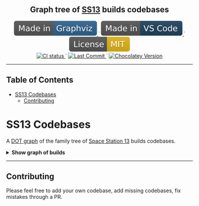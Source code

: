 
<p align="center">
	<h2 align="center">
		Graph tree of <a href="http://www.byond.com/games/Exadv1/SpaceStation13">SS13</a> builds codebases
	</h2>
</p>

<p align="center">
	<!-- Static Badges -->
	<a href="https://graphviz.org/">
		<img alt="Made in Graphviz"
		src="src/static/Made_in-Graphviz-30638e.svg"/>
	</a>˙
	<a href="https://code.visualstudio.com/">
		<img alt="Made in VS Code"
		src="src/static/Made_in-VS_Code-1f425f.svg"/>
	</a>˙
	<a href="https://opensource.org/licenses/MIT">
		<img alt="MIT License"
		src="src/static/License-MIT-yellow.svg"/>
	</a>
	<br>
	<!-- Dinamic Badges -->
	<a href="https://github.com/Gesugao-san/SS13-Codebases/actions/workflows/main.yml">
		<img alt="CI status"
		src="https://github.com/Gesugao-san/SS13-Codebases/actions/workflows/main.yml/badge.svg"/>
	</a>˙
	<a href="https://github.com/CthulhuOnIce/SS13-Codebases/issues?q=is%3Apr+is%3Aclosed">
		<img alt="Last Commit"
		src="https://img.shields.io/github/last-commit/CthulhuOnIce/SS13-Codebases"/>
	</a>˙
	<a href="https://img.shields.io/chocolatey/v/graphviz">
		<img alt="Chocolatey Version"
		src="https://img.shields.io/chocolatey/v/graphviz">
	</a>
</p>

---

## Table of Contents

- [SS13 Codebases](#ss13-codebases)
	- [Contributing](#contributing)

# SS13 Codebases

A [DOT graph](https://graphviz.org/) of the family tree of [Space Station 13](http://www.byond.com/games/Exadv1/SpaceStation13) builds codebases.

<details>
	<summary><b>Show graph of builds</b></summary>
	<a href="./out/tree.svg?sanitize=true">
		<img alt="Graphviz graph" src="./out/tree.svg?sanitize=true">
	</a>
	<b>Compiled: June 06, 2021 - 10:47AM (ÜTC +03)</b>
	<br/>
	(or check auto-generated datetime <a href="./out/compile_datetime.txt/">here</a>)
</details>

---

## Contributing

Please feel free to add your own codebase, add missing codebases, fix mistakes through a PR.
